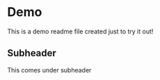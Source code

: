 # Demo
This is a demo readme file created just to try it out!
## Subheader
This comes under subheader